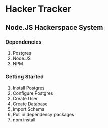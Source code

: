# Hacker Tracker
## Node.JS Hackerspace System

### Dependencies
1. Postgres
2. Node.JS
3. NPM

### Getting Started
1. Install Postgres
2. Configure Postgres
  1. Create User
  2. Create Database
  3. Import Schema 
3. Pull in dependency packages
  1. npm install
